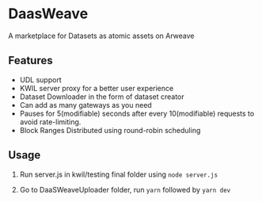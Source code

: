 
# DaasWeave

A marketplace for Datasets as atomic assets on Arweave

## Features

-   UDL support
-   KWIL server proxy for a better user experience
-   Dataset Downloader in the form of dataset creator 
-  Can add as many gateways as you need
-   Pauses for 5(modifiable) seconds after every 10(modifiable) requests to avoid rate-limiting.
-  Block Ranges Distributed using round-robin scheduling

## Usage

1.  Run server.js in kwil/testing final folder using `node server.js`
    
2.  Go to DaaSWeaveUploader folder, run `yarn` followed by `yarn dev`
    
